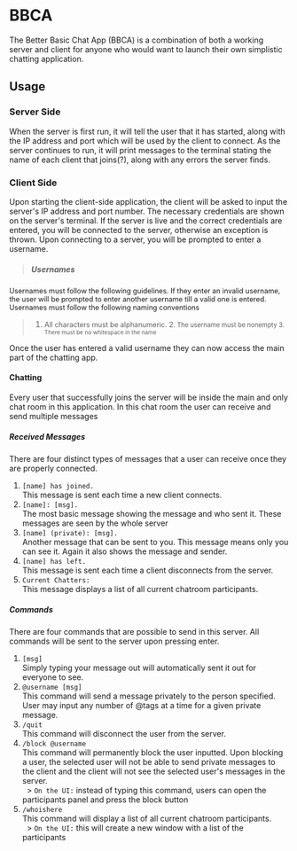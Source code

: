 # BBCA

The Better Basic Chat App (BBCA) is a combination of both a working server and client for anyone who would want to launch their own simplistic chatting application.

## Usage

### Server Side

When the server is first run, it will tell the user that it has started, along with the IP address and port which will be used by the client to connect. As the server continues to run, it will print messages to the terminal stating the name of each client that joins(?), along with any errors the server finds.

### Client Side

Upon starting the client-side application, the client will be asked to input the server's IP address and port number. The necessary credentials are shown on the server's terminal. If the server is live and the correct credentials are entered, you will be connected to the server, otherwise an exception is thrown. Upon connecting to a server, you will be prompted to enter a username.

>##### Usernames
<span style="font-size:90%"> Usernames must follow the following guidelines. If they enter an invalid username, the user will be prompted to enter another username till a valid one is entered. Usernames must follow the following naming conventions
>1. <span style="font-size:90%"> All characters must be alphanumeric.
2.<span style="font-size:90%"> The username must be nonempty
3.<span style="font-size:90%"> There must be no whitespace in the name

Once the user has entered a valid username they can now access the main part of the chatting app. 

#### Chatting
Every user that successfully joins the server will be inside the main and only chat room in this application. In this chat room the user can receive and send multiple messages

##### Received Messages
There are four distinct types of messages that a user can receive once they are properly connected.
1. ```[name] has joined.```<br>This message is sent each time a new client connects.
2. ```[name]: [msg].```<br>The most basic message showing the message and who sent it. These messages are seen by the whole server
3. ```[name] (private): [msg].```<br>Another message that can be sent to you. This message means only you can see it. Again it also shows the message and sender.
4. ```[name] has left.```<br>This message is sent each time a client disconnects from the server.
5. ```Current Chatters:```<br>This message displays a list of all current chatroom participants.


##### Commands
There are four commands that are possible to send in this server. All commands will be sent to the server upon pressing enter.
1. ```[msg]```<br> Simply typing your message out will automatically sent it out for everyone to see.
2. ```@username [msg]```<br>This command will send a message privately to the person specified. User may input any number of @tags at a time for a given private message. 
3. ```/quit```<br>This command will disconnect the user from the server.
4. ```/block @username```<br>This command will permanently block the user inputted. Upon blocking a user, the selected user will not be able to send private messages to the client and the client will not see the selected user's messages in the server.<br>
&nbsp;&nbsp;> `On the UI:` instead of typing this command, users can open the participants panel and press the block button
5. ```/whoishere```<br>This command will display a list of all current chatroom participants.<br>
&nbsp;&nbsp;> `On the UI:` this will create a new window with a list of the participants


